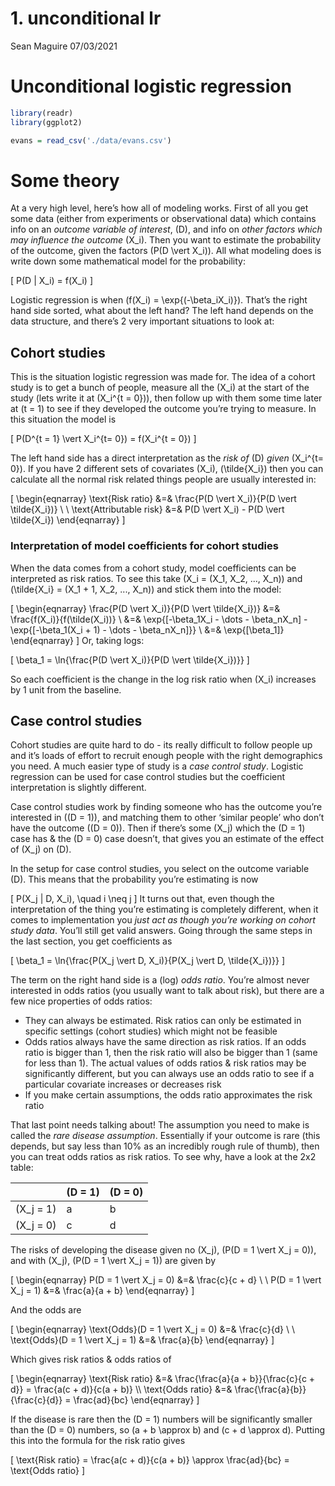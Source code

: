 1\. unconditional lr
================
Sean Maguire
07/03/2021

# Unconditional logistic regression

``` r
library(readr)
library(ggplot2)

evans = read_csv('./data/evans.csv')
```

# Some theory

At a very high level, here’s how all of modeling works. First of all you
get some data (either from experiments or observational data) which
contains info on an *outcome variable of interest*, \(D\), and info on
*other factors which may influence the outcome* \(X_i\). Then you want
to estimate the probability of the outcome, given the factors
\(P(D \vert X_i)\). All what modeling does is write down some
mathematical model for the probability:

\[
P(D | X_i) = f(X_i)
\]

Logistic regression is when \(f(X_i) = \exp{(-\beta_iX_i)}\). That’s the
right hand side sorted, what about the left hand? The left hand depends
on the data structure, and there’s 2 very important situations to look
at:

## Cohort studies

This is the situation logistic regression was made for. The idea of a
cohort study is to get a bunch of people, measure all the \(X_i\) at the
start of the study (lets write it at \(X_i^{t = 0}\)), then follow up
with them some time later at \(t = 1\) to see if they developed the
outcome you’re trying to measure. In this situation the model is

\[
P(D^{t = 1} \vert X_i^{t= 0}) = f(X_i^{t = 0})
\]

The left hand side has a direct interpretation as the *risk of* \(D\)
*given* \(X_i^{t= 0}\). If you have 2 different sets of covariates
\(X_i\), \(\tilde{X_i}\) then you can calculate all the normal risk
related things people are usually interested in:

\[
\begin{eqnarray}
\text{Risk ratio} &=& \frac{P(D \vert X_i)}{P(D \vert \tilde{X_i})} \\ \\
\text{Attributable risk} &=& P(D \vert X_i) - P(D \vert \tilde{X_i})
\end{eqnarray}
\]

### Interpretation of model coefficients for cohort studies

When the data comes from a cohort study, model coefficients can be
interpreted as risk ratios. To see this take
\(X_i = (X_1, X_2, ..., X_n)\) and
\(\tilde{X_i} = (X_1 + 1, X_2, ..., X_n)\) and stick them into the
model:

\[
\begin{eqnarray}
\frac{P(D \vert X_i)}{P(D \vert \tilde{X_i})} &=& \frac{f(X_i)}{f(\tilde(X_i))} \\
&=& \exp{[-\beta_1X_i - \dots - \beta_nX_n] - \exp{[-\beta_1(X_i + 1) - \dots - \beta_nX_n]}} \\
&=& \exp{[\beta_1]}
\end{eqnarray}
\] Or, taking logs:

\[
\beta_1 = \ln{\frac{P(D \vert X_i)}{P(D \vert \tilde{X_i})}}
\]

So each coefficient is the change in the log risk ratio when \(X_i\)
increases by 1 unit from the baseline.

## Case control studies

Cohort studies are quite hard to do - its really difficult to follow
people up and it’s loads of effort to recruit enough people with the
right demographics you need. A much easier type of study is a *case
control study*. Logistic regression can be used for case control studies
but the coefficient interpretation is slightly different.

Case control studies work by finding someone who has the outcome you’re
interested in (\(D = 1\)), and matching them to other ‘similar people’
who don’t have the outcome (\(D = 0\)). Then if there’s some \(X_j\)
which the \(D = 1\) case has & the \(D = 0\) case doesn’t, that gives
you an estimate of the effect of \(X_j\) on \(D\).

In the setup for case control studies, you select on the outcome
variable \(D\). This means that the probability you’re estimating is now

\[
P(X_j | D, X_i), \quad i \neq j
\] It turns out that, even though the interpretation of the thing you’re
estimating is completely different, when it comes to implementation you
*just act as though you’re working on cohort study data*. You’ll still
get valid answers. Going through the same steps in the last section, you
get coefficients as

\[
\beta_1 = \ln{\frac{P(X_j \vert D, X_i)}{P(X_j \vert D, \tilde{X_i})}}
\]

The term on the right hand side is a (log) *odds ratio*. You’re almost
never interested in odds ratios (you usually want to talk about risk),
but there are a few nice properties of odds ratios:

  - They can always be estimated. Risk ratios can only be estimated in
    specific settings (cohort studies) which might not be feasible
  - Odds ratios always have the same direction as risk ratios. If an
    odds ratio is bigger than 1, then the risk ratio will also be bigger
    than 1 (same for less than 1). The actual values of odds ratios &
    risk ratios may be significantly different, but you can always use
    an odds ratio to see if a particular covariate increases or
    decreases risk
  - If you make certain assumptions, the odds ratio approximates the
    risk ratio

That last point needs talking about\! The assumption you need to make is
called the *rare disease assumption*. Essentially if your outcome is
rare (this depends, but say less than 10% as an incredibly rough rule of
thumb), then you can treat odds ratios as risk ratios. To see why, have
a look at the 2x2 table:

|             | \(D = 1\) | \(D = 0\) |
| ----------- | --------- | --------- |
| \(X_j = 1\) | a         | b         |
| \(X_j = 0\) | c         | d         |

The risks of developing the disease given no \(X_j\),
\(P(D = 1 \vert X_j = 0)\), and with \(X_j\), \(P(D = 1 \vert X_j = 1)\)
are given by

\[
\begin{eqnarray}
P(D = 1 \vert X_j = 0) &=& \frac{c}{c + d} \\ \\
P(D = 1 \vert X_j = 1) &=& \frac{a}{a + b}
\end{eqnarray}
\]

And the odds are

\[
\begin{eqnarray}
\text{Odds}(D = 1 \vert X_j = 0) &=& \frac{c}{d} \\ \\
\text{Odds}(D = 1 \vert X_j = 1) &=& \frac{a}{b}
\end{eqnarray}
\]

Which gives risk ratios & odds ratios of

\[
\begin{eqnarray}
\text{Risk ratio} &=& \frac{\frac{a}{a + b}}{\frac{c}{c + d}} = \frac{a(c + d)}{c(a + b)} \\\\
\text{Odds ratio} &=& \frac{\frac{a}{b}}{\frac{c}{d}} = \frac{ad}{bc}
\end{eqnarray}
\]

If the disease is rare then the \(D = 1\) numbers will be significantly
smaller than the \(D = 0\) numbers, so \(a + b \approx b\) and
\(c + d \approx d\). Putting this into the formula for the risk ratio
gives

\[
\text{Risk ratio} = \frac{a(c + d)}{c(a + b)} \approx \frac{ad}{bc} = \text{Odds ratio}
\]
